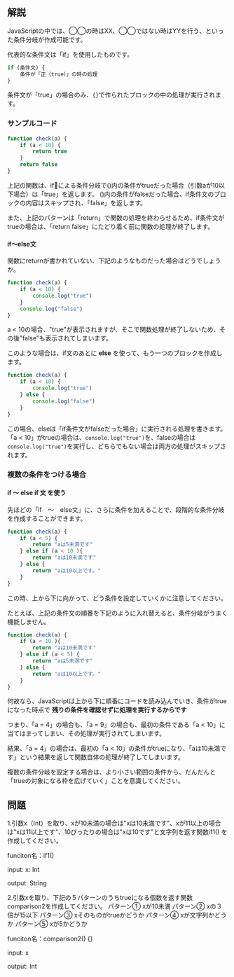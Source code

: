 
## 解説

JavaScriptの中では、◯◯の時はXX、◯◯ではない時はYYを行う、といった条件分岐が作成可能です。

代表的な条件文は「if」を使用したものです。

```javascript
if (条件文) {
    条件が「正（true）」の時の処理
}
```

条件文が「true」の場合のみ、``{}``で作られたブロックの中の処理が実行されます。

### サンプルコード

```javascript
function check(a) {
    if (a < 10) {
        return true
    }
    return false
}
```

上記の関数は、ifによる条件分岐で()内の条件がtrueだった場合（引数aが10以下場合）は「true」を返します。
()内の条件がfalseだった場合、if条件文のブロックの内容はスキップされ、「false」を返します。

また、上記のパターンは「return」で関数の処理を終わらせるため、if条件文がtrueの場合は、「return false」にたどり着く前に関数の処理が終了します。

#### if〜else文

関数にreturnが書かれていない、下記のようなものだった場合はどうでしょうか。

```javascript
function check(a) {
    if (a < 10) {
        console.log("true")
    }
    console.log("false")
}
```

a < 10の場合、"true"が表示されますが、そこで関数処理が終了しないため、その後"false"も表示されてしまいます。

このような場合は、if文のあとに **else** を使って、もう一つのブロックを作成します。

```javascript
function check(a) {
    if (a < 10) {
        console.log("true")
    } else {
        console.log("false")
    }
}
```

この場合、elseは「if条件文がfalseだった場合」に実行される処理を書きます。
「a < 10」がtrueの場合は、``console.log("true")``を、falseの場合は``console.log("true")``を実行し、どちらでもない場合は両方の処理がスキップされます。


### 複数の条件をつける場合

#### if 〜 else if 文 を使う

先ほどの「if　〜　else文」に、さらに条件を加えることで、段階的な条件分岐を作成することができます。

```javascript
function check(a) {
    if (a < 5) {
        return "aは5未満です"
    } else if (a < 10 ){
        return "aは10未満です"
    } else {
        return "aは10以上です。"
    }
}
```

この時、上から下に向かって、どう条件を設定していくかに注意してください。

たとえば、上記の条件文の順番を下記のように入れ替えると、条件分岐がうまく機能しません。

```javascript
function check(a) {
    if (a < 10 ){
        return "aは10未満です"
    } else if (a < 5) {
        return "aは5未満です"
    } else {
        return "aは10以上です。"
    }
}
```

何故なら、JavaScriptは上から下に順番にコードを読み込んでいき、条件がtrueになった時点で **残りの条件を確認せずに処理を実行するからです**

つまり、「a = 4」の場合も、「a = 9」の場合も、最初の条件である「a < 10」に当てはまってしまい、その処理が実行されてしまいます。

結果、「a = 4」の場合は、最初の「a < 10」の条件がtrueになり、「aは10未満です」という結果を返して関数自体の処理が終了してしまいます。

複数の条件分岐を設定する場合は、より小さい範囲の条件から、だんだんと「trueの対象になる枠を広げていく」ことを意識してください。


## 問題

1.引数x（Int）を取り、xが10未満の場合は"xは10未満です"、xが11以上の場合は"xは11以上です"、10ぴったりの場合は"xは10です"と文字列を返す関数if1() を作成してください。

funciton名：if1() 

input: x: Int

output: String

2.引数xを取り、下記の５パターンのうちtrueになる個数を返す関数comparison2を作成してください。
パターン① xが10未満
パターン② xの３倍が15以下
パターン③ xそのものがtrueかどうか
パターン④ xが文字列かどうか
パターン⑤ xが5かどうか

funciton名：comparison2() {}

input: x

output: Int

